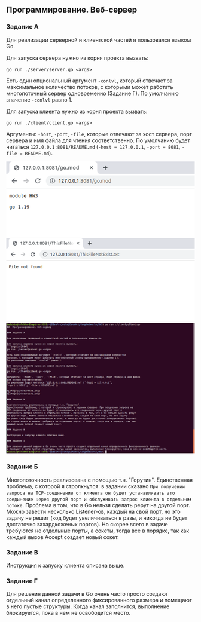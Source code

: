 ##  Программирование. Веб-сервер

### Задание А

Для реализации серверной и клиентской частей я пользовался языком Go.

Для запуска сервера нужно из корня проекта вызвать:
```angular2html
go run ./server/server.go <args>
```
Есть один опциональный аргумент `-conlvl`, который отвечает за максимальное количество
потоков, с которыми может работать многопоточный сервер одновременно (Задание Г). 
По умолчанию значение `-conlvl` равно 1.

Для запуска клиента нужно из корня проекта вызвать:
```angular2html
go run ./client/client.go <args>
```
Аргументы: `-host`, `-port`, `-file`, которые отвечают за хост сервера, порт сервера и имя файла 
для чтения соответственно.
По умолчанию будет читаться `127.0.0.1:8081/README.md` (`-host = 127.0.0.1`,
`-port = 8081`, `-file = README.md`).

![image](pictures/1.png)
![image](pictures/2.png)  
![image](pictures/3.png)

### Задание Б

Многопоточность реализована с помощью т.н. "Горутин". 
Единственная проблема, с которой я стролкнулся: в задании сказано `При получении запроса на
TCP-соединение от клиента он будет устанавливать это соединение через другой порт и
обслуживать запрос клиента в отдельном потоке`. Проблема в том, что в Go нельзя сделать рерут 
на другой порт. Можно завести несколько Listener-ов, каждый на свой порт, но это задачу 
не решит (код будет увеличиваться в разы, и никогда не будет достаточно захардкоженых портов). 
Но скорее всего в задаче требуются не отдельные порты, а сокеты, тогда все в порядке, так как 
каждый вызов Accept создает новый сокет.

### Задание В

Инструкция к запуску клиента описана выше.

### Задание Г

Для решения данной задачи в Go очень часто просто создают отдельный канал определенного фиксированного размера 
и помещают в него пустые структуры. Когда канал заполнится, выполнение блокируется, пока в нем не освободится место.
